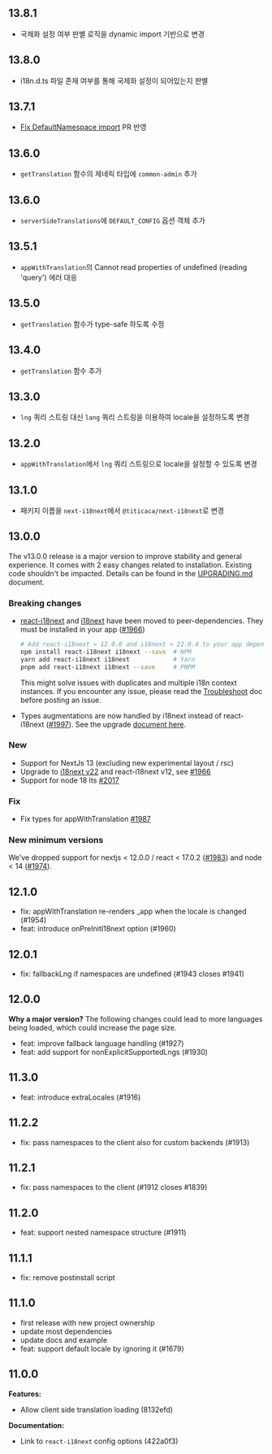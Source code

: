 ## 13.8.1

- 국제화 설정 여부 판별 로직을 dynamic import 기반으로 변경

## 13.8.0

- i18n.d.ts 파일 존재 여부를 통해 국제화 설정이 되어있는지 판별

## 13.7.1

- [Fix DefaultNamespace import](https://github.com/i18next/next-i18next/pull/2061/files) PR 반영

## 13.6.0

- `getTranslation` 함수의 제네릭 타입에 `common-admin` 추가

## 13.6.0

- `serverSideTranslations`에 `DEFAULT_CONFIG` 옵션 객체 추가

## 13.5.1

- `appWithTranslation`의 Cannot read properties of undefined (reading 'query') 에러 대응

## 13.5.0

- `getTranslation` 함수가 type-safe 하도록 수정

## 13.4.0

- `getTranslation` 함수 추가

## 13.3.0

- `lng` 쿼리 스트링 대신 `lang` 쿼리 스트링을 이용하여 locale을 설정하도록 변경

## 13.2.0

- `appWithTranslation`에서 `lng` 쿼리 스트링으로 locale을 설정할 수 있도록 변경

## 13.1.0

- 패키지 이름을 `next-i18next`에서 `@titicaca/next-i18next`로 변경

## 13.0.0

The v13.0.0 release is a major version to improve stability and general experience. 
It comes with 2 easy changes related to installation. Existing code shouldn't be impacted.
Details can be found in the [UPGRADING.md](https://github.com/i18next/next-i18next/blob/master/UPGRADING.md#version-1300) document.

### Breaking changes

- [react-i18next](https://github.com/i18next/react-i18next) and [i18next](https://github.com/i18next/i18next) 
  have been moved to peer-dependencies. They must be installed
  in your app ([#1966](https://github.com/i18next/next-i18next/pull/1966))
  
  ```bash
  # Add react-i18next > 12.0.0 and i18next > 22.0.4 to your app dependencies  
  npm install react-i18next i18next --save  # NPM
  yarn add react-i18next i18next            # Yarn
  pnpm add react-i18next i18next --save     # PNPM
  ```
  
  This might solve issues with duplicates and multiple i18n context instances.
  If you encounter any issue, please read the [Troubleshoot](https://github.com/i18next/next-i18next/blob/master/TROUBLESHOOT.md) doc
  before posting an issue.
  
  
- Types augmentations are now handled by i18next instead of react-i18next ([#1997](https://github.com/i18next/next-i18next/pull/1997)).
  See the upgrade [document here](https://github.com/i18next/next-i18next/blob/master/UPGRADING.md#keys-typings).

### New

- Support for NextJs 13 (excluding new experimental layout / rsc)
- Upgrade to [i18next v22](https://github.com/i18next/i18next/releases) and react-i18next v12, see [#1966](https://github.com/i18next/next-i18next/pull/1966)
- Support for node 18 lts [#2017](https://github.com/i18next/next-i18next/pull/2017)   

### Fix

- Fix types for appWithTranslation [#1987](https://github.com/i18next/next-i18next/pull/1987) 

### New minimum versions

We've dropped support for nextjs < 12.0.0 / react < 17.0.2 ([#1983](https://github.com/i18next/next-i18next/pull/1983))
and node < 14 ([#1974](https://github.com/i18next/next-i18next/pull/1974)). 

## 12.1.0

- fix: appWithTranslation re-renders _app when the locale is changed (#1954)
- feat: introduce onPreInitI18next option (#1960)

## 12.0.1

- fix: fallbackLng if namespaces are undefined (#1943 closes #1941)

## 12.0.0

**Why a major version?**
The following changes could lead to more languages being loaded, which could increase the page size.

- feat: improve fallback language handling (#1927)
- feat: add support for nonExplicitSupportedLngs (#1930)


## 11.3.0

- feat: introduce extraLocales (#1916)

## 11.2.2

- fix: pass namespaces to the client also for custom backends (#1913)

## 11.2.1

- fix: pass namespaces to the client (#1912 closes #1839)

## 11.2.0

- feat: support nested namespace structure (#1911)

## 11.1.1

- fix: remove postinstall script

## 11.1.0

- first release with new project ownership
- update most dependencies
- update docs and example
- feat: support default locale by ignoring it (#1679)


## 11.0.0

**Features:**
- Allow client side translation loading (8132efd)

**Documentation:**
- Link to `react-i18next` config options (422a0f3)
